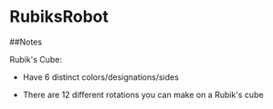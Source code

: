 # RubiksRobot

##Notes

Rubik's Cube:

- Have 6 distinct colors/designations/sides

- There are 12 different rotations you can make on a Rubik's cube

